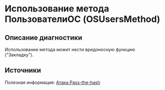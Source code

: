 # Использование метода ПользователиОС (OSUsersMethod)

<!-- Блоки выше заполняются автоматически, не трогать -->
## Описание диагностики
<!-- Описание диагностики заполняется вручную. Необходимо понятным языком описать смысл и схему работу -->
Использование метода может нести вредоносную функцию ("Закладку").

## Источники
<!-- Необходимо указывать ссылки на все источники, из которых почерпнута информация для создания диагностики -->

Полезная информация: [Атака Pass-the-hash](https://ru.wikipedia.org/wiki/%D0%90%D1%82%D0%B0%D0%BA%D0%B0_Pass-the-hash)
